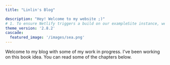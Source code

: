 ```yaml
---
title: "Linlin's Blog"

description: "Hey! Welcome to my website ;)"
# 1. To ensure Netlify triggers a build on our exampleSite instance, we need to change a file in the exampleSite directory.
theme_version: '2.8.2'
cascade:
  featured_image: '/images/sea.png'
---
```

Welcome to my blog with some of my work in progress. I've been working on this book idea. You can read some of the chapters below.
